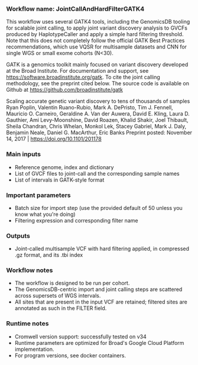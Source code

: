 ### Workflow name: JointCallAndHardFilterGATK4

 This workflow uses several GATK4 tools, including the GenomicsDB tooling for scalable joint calling, to apply joint
 variant discovery analysis to GVCFs produced by HaplotypeCaller and apply a simple hard filtering threshold. Note
 that this does not completely follow the official GATK Best Practices recommendations, which use VQSR for multisample
 datasets and CNN for single WGS or small exome cohorts (N<30).

 GATK is a genomics toolkit mainly focused on variant discovery developed at the Broad Institute. For documentation
 and support, see https://software.broadinstitute.org/gatk. To cite the joint calling methodology, see the preprint
 cited below. The source code is available on Github at https://github.com/broadinstitute/gatk

 Scaling accurate genetic variant discovery to tens of thousands of samples
 Ryan Poplin, Valentin Ruano-Rubio, Mark A. DePristo, Tim J. Fennell, Mauricio O. Carneiro, Geraldine A. Van der
 Auwera, David E. Kling, Laura D. Gauthier, Ami Levy-Moonshine, David Roazen, Khalid Shakir, Joel Thibault, Sheila
 Chandran, Chris Whelan, Monkol Lek, Stacey Gabriel, Mark J. Daly, Benjamin Neale, Daniel G. MacArthur, Eric Banks
 Preprint posted: November 14, 2017 | https://doi.org/10.1101/201178

### Main inputs
 - Reference genome, index and dictionary
 - List of GVCF files to joint-call and the corresponding sample names
 - List of intervals in GATK-style format

### Important parameters
 - Batch size for import step (use the provided default of 50 unless you know what you're doing)
 - Filtering expression and corresponding filter name

### Outputs
 - Joint-called multisample VCF with hard filtering applied, in compressed .gz format, and its .tbi index

### Workflow notes
 - The workflow is designed to be run per cohort.
 - The GenomicsDB-centric import and joint calling steps are scattered across supersets of WGS intervals.
 - All sites that are present in the input VCF are retained; filtered sites are annotated as such in the FILTER field.

### Runtime notes
 - Cromwell version support: successfully tested on v34
 - Runtime parameters are optimized for Broad's Google Cloud Platform implementation.
 - For program versions, see docker containers.
